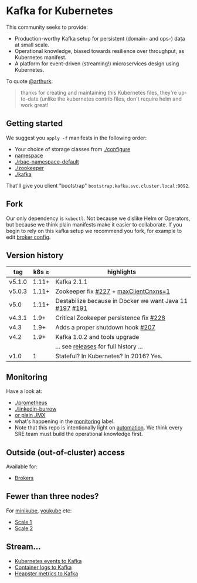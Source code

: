 # Kafka for Kubernetes

This community seeks to provide:

-   Production-worthy Kafka setup for persistent (domain- and ops-) data at
    small scale.
-   Operational knowledge, biased towards resilience over throughput, as
    Kubernetes manifest.
-   A platform for event-driven (streaming!) microservices design using
    Kubernetes.

To quote
[@arthurk](https://github.com/Yolean/kubernetes-kafka/issues/82#issuecomment-337532548):

> thanks for creating and maintaining this Kubernetes files, they're up-to-date
> (unlike the kubernetes contrib files, don't require helm and work great!

## Getting started

We suggest you `apply -f` manifests in the following order:

-   Your choice of storage classes from [./configure](./configure/)
-   [namespace](./00-namespace.yml)
-   [./rbac-namespace-default](./rbac-namespace-default/)
-   [./zookeeper](./zookeeper/)
-   [./kafka](./kafka/)

That'll give you client "bootstrap" `bootstrap.kafka.svc.cluster.local:9092`.

## Fork

Our only dependency is `kubectl`. Not because we dislike Helm or Operators, but
because we think plain manifests make it easier to collaborate. If you begin to
rely on this kafka setup we recommend you fork, for example to edit
[broker config](https://github.com/Yolean/kubernetes-kafka/blob/master/kafka/10broker-config.yml#L47).

## Version history

| tag    | k8s ≥ | highlights                                                                                                                                                                 |
| ------ | ----- | -------------------------------------------------------------------------------------------------------------------------------------------------------------------------- |
| v5.1.0 | 1.11+ | Kafka 2.1.1                                                                                                                                                                |
| v5.0.3 | 1.11+ | Zookeeper fix [#227](https://github.com/Yolean/kubernetes-kafka/pull/227) + [maxClientCnxns=1](https://github.com/Yolean/kubernetes-kafka/pull/230#issuecomment-445953857) |
| v5.0   | 1.11+ | Destabilize because in Docker we want Java 11 [#197](https://github.com/Yolean/kubernetes-kafka/pull/197) [#191](https://github.com/Yolean/kubernetes-kafka/pull/191)      |
| v4.3.1 | 1.9+  | Critical Zookeeper persistence fix [#228](https://github.com/Yolean/kubernetes-kafka/pull/228)                                                                             |
| v4.3   | 1.9+  | Adds a proper shutdown hook [#207](https://github.com/Yolean/kubernetes-kafka/pull/207)                                                                                    |
| v4.2   | 1.9+  | Kafka 1.0.2 and tools upgrade                                                                                                                                              |
|        |       | ... see [releases](https://github.com/Yolean/kubernetes-kafka/releases) for full history ...                                                                               |
| v1.0   | 1     | Stateful? In Kubernetes? In 2016? Yes.                                                                                                                                     |

## Monitoring

Have a look at:

-   [./prometheus](./prometheus/)
-   [./linkedin-burrow](./linkedin-burrow/)
-   [or plain JMX](https://github.com/Yolean/kubernetes-kafka/pull/96)
-   what's happening in the
    [monitoring](https://github.com/Yolean/kubernetes-kafka/labels/monitoring)
    label.
-   Note that this repo is intentionally light on
    [automation](https://github.com/Yolean/kubernetes-kafka/labels/automation).
    We think every SRE team must build the operational knowledge first.

## Outside (out-of-cluster) access

Available for:

-   [Brokers](./outside-services/)

## Fewer than three nodes?

For [minikube](https://github.com/kubernetes/minikube/),
[youkube](https://github.com/Yolean/youkube) etc:

-   [Scale 1](https://github.com/Yolean/kubernetes-kafka/pull/44)
-   [Scale 2](https://github.com/Yolean/kubernetes-kafka/pull/118)

## Stream...

-   [Kubernetes events to Kafka](./events-kube/)
-   [Container logs to Kafka](https://github.com/Yolean/kubernetes-kafka/pull/131)
-   [Heapster metrics to Kafka](https://github.com/Yolean/kubernetes-kafka/pull/120)
